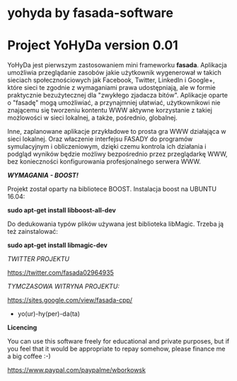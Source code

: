 # yohyda by fasada-software

Project YoHyDa version 0.01
===========================

YoHyDa jest pierwszym zastosowaniem mini frameworku **fasada**. 
Aplikacja umożliwia przeglądanie zasobów jakie użytkownik wygenerował w takich sieciach społecznościowych jak Facebook, Twitter, LinkedIn i Google+, które sieci te zgodnie z wymaganiami prawa udostępniają, ale w formie praktycznie bezużytecznej dla "zwykłego zjadacza bitów". Aplikacje oparte o "fasadę" mogą umożliwiać, a przynajmniej ułatwiać, użytkownikowi nie znającemu się tworzeniu kontentu WWW aktywne korzystanie z takiej możlowości w sieci lokalnej, a także, pośrednio, globalnej.

Inne, zaplanowane aplikacje przykładowe to prosta gra WWW działająca w sieci lokalnej. 
Oraz właczenie interfejsu FASADY do programów symulacyjnym i obliczeniowym, dzięki czemu kontrola ich działania i podgląd wyników będzie możliwy bezpośrednio przez przeglądarkę WWW, bez konieczności konfigurowania profesjonalnego serwera WWW.

*__WYMAGANIA - BOOST!__*

Projekt został oparty na bibliotece BOOST. Instalacja boost na UBUNTU 16.04: 

__sudo apt-get install libboost-all-dev__

Do dedukowania typów plików używana jest biblioteka libMagic. Trzeba ją też zainstalować:

__sudo apt-get install libmagic-dev__

*TWITTER PROJEKTU*

https://twitter.com/fasada02964935

*TYMCZASOWA WITRYNA PROJEKTU:*

https://sites.google.com/view/fasada-cpp/

* yo(ur)-hy(per)-da(ta)

**Licencing**

You can use this software freely for educational and private purposes, but if you feel that it would be appropriate to repay somehow, please finance me a big coffee :-)

https://www.paypal.com/paypalme/wborkowsk

 

